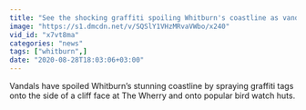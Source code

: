 ```yaml
---
title: "See the shocking graffiti spoiling Whitburn's coastline as vandals target cliff face"
image: "https://s1.dmcdn.net/v/SQSlY1VHzMRvaVWbo/x240"
vid_id: "x7vt8ma"
categories: "news"
tags: ["whitburn",]
date: "2020-08-28T18:03:06+03:00"
---
```

Vandals have spoiled Whitburn’s stunning coastline by spraying graffiti tags onto the side of a cliff face at The Wherry and onto popular bird watch huts.
